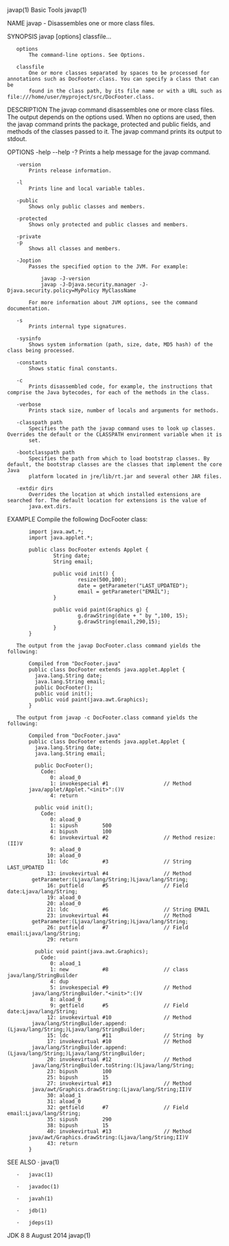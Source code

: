 javap(1)                                                            Basic Tools                                                           javap(1)

NAME
       javap - Disassembles one or more class files.

SYNOPSIS
           javap [options] classfile...

       options
           The command-line options. See Options.

       classfile
           One or more classes separated by spaces to be processed for annotations such as DocFooter.class. You can specify a class that can be
           found in the class path, by its file name or with a URL such as file:///home/user/myproject/src/DocFooter.class.

DESCRIPTION
       The javap command disassembles one or more class files. The output depends on the options used. When no options are used, then the javap
       command prints the package, protected and public fields, and methods of the classes passed to it. The javap command prints its output to
       stdout.

OPTIONS
       -help
       --help
       -?
           Prints a help message for the javap command.

       -version
           Prints release information.

       -l
           Prints line and local variable tables.

       -public
           Shows only public classes and members.

       -protected
           Shows only protected and public classes and members.

       -private
       -p
           Shows all classes and members.

       -Joption
           Passes the specified option to the JVM. For example:

               javap -J-version
               javap -J-Djava.security.manager -J-Djava.security.policy=MyPolicy MyClassName

           For more information about JVM options, see the command documentation.

       -s
           Prints internal type signatures.

       -sysinfo
           Shows system information (path, size, date, MD5 hash) of the class being processed.

       -constants
           Shows static final constants.

       -c
           Prints disassembled code, for example, the instructions that comprise the Java bytecodes, for each of the methods in the class.

       -verbose
           Prints stack size, number of locals and arguments for methods.

       -classpath path
           Specifies the path the javap command uses to look up classes. Overrides the default or the CLASSPATH environment variable when it is
           set.

       -bootclasspath path
           Specifies the path from which to load bootstrap classes. By default, the bootstrap classes are the classes that implement the core Java
           platform located in jre/lib/rt.jar and several other JAR files.

       -extdir dirs
           Overrides the location at which installed extensions are searched for. The default location for extensions is the value of
           java.ext.dirs.

EXAMPLE
       Compile the following DocFooter class:

           import java.awt.*;
           import java.applet.*;

           public class DocFooter extends Applet {
                   String date;
                   String email;

                   public void init() {
                           resize(500,100);
                           date = getParameter("LAST_UPDATED");
                           email = getParameter("EMAIL");
                   }

                   public void paint(Graphics g) {
                           g.drawString(date + " by ",100, 15);
                           g.drawString(email,290,15);
                   }
           }

       The output from the javap DocFooter.class command yields the following:

           Compiled from "DocFooter.java"
           public class DocFooter extends java.applet.Applet {
             java.lang.String date;
             java.lang.String email;
             public DocFooter();
             public void init();
             public void paint(java.awt.Graphics);
           }

       The output from javap -c DocFooter.class command yields the following:

           Compiled from "DocFooter.java"
           public class DocFooter extends java.applet.Applet {
             java.lang.String date;
             java.lang.String email;

             public DocFooter();
               Code:
                  0: aload_0
                  1: invokespecial #1                  // Method
           java/applet/Applet."<init>":()V
                  4: return

             public void init();
               Code:
                  0: aload_0
                  1: sipush        500
                  4: bipush        100
                  6: invokevirtual #2                  // Method resize:(II)V
                  9: aload_0
                 10: aload_0
                 11: ldc           #3                  // String LAST_UPDATED
                 13: invokevirtual #4                  // Method
            getParameter:(Ljava/lang/String;)Ljava/lang/String;
                 16: putfield      #5                  // Field date:Ljava/lang/String;
                 19: aload_0
                 20: aload_0
                 21: ldc           #6                  // String EMAIL
                 23: invokevirtual #4                  // Method
            getParameter:(Ljava/lang/String;)Ljava/lang/String;
                 26: putfield      #7                  // Field email:Ljava/lang/String;
                 29: return

             public void paint(java.awt.Graphics);
               Code:
                  0: aload_1
                  1: new           #8                  // class java/lang/StringBuilder
                  4: dup
                  5: invokespecial #9                  // Method
            java/lang/StringBuilder."<init>":()V
                  8: aload_0
                  9: getfield      #5                  // Field date:Ljava/lang/String;
                 12: invokevirtual #10                 // Method
            java/lang/StringBuilder.append:(Ljava/lang/String;)Ljava/lang/StringBuilder;
                 15: ldc           #11                 // String  by
                 17: invokevirtual #10                 // Method
            java/lang/StringBuilder.append:(Ljava/lang/String;)Ljava/lang/StringBuilder;
                 20: invokevirtual #12                 // Method
            java/lang/StringBuilder.toString:()Ljava/lang/String;
                 23: bipush        100
                 25: bipush        15
                 27: invokevirtual #13                 // Method
            java/awt/Graphics.drawString:(Ljava/lang/String;II)V
                 30: aload_1
                 31: aload_0
                 32: getfield      #7                  // Field email:Ljava/lang/String;
                 35: sipush        290
                 38: bipush        15
                 40: invokevirtual #13                 // Method
           java/awt/Graphics.drawString:(Ljava/lang/String;II)V
                 43: return
           }

SEE ALSO
       ·   java(1)

       ·   javac(1)

       ·   javadoc(1)

       ·   javah(1)

       ·   jdb(1)

       ·   jdeps(1)

JDK 8                                                              8 August 2014                                                          javap(1)
